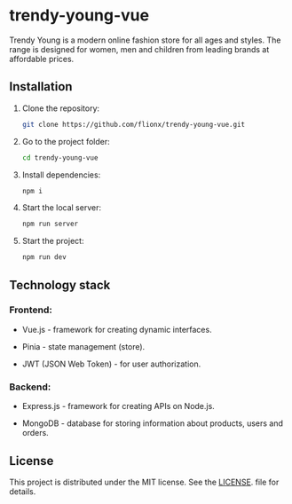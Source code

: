 # trendy-young-vue

Trendy Young is a modern online fashion store for all ages and styles. The range is designed for women, men and children from leading brands at affordable prices.

## Installation

1. Clone the repository:  
   ```bash
   git clone https://github.com/flionx/trendy-young-vue.git
2. Go to the project folder:
   ```bash
   cd trendy-young-vue
   ```
3. Install dependencies:
   ```bash
   npm i
   ```
3. Start the local server:
   ```bash
   npm run server
   ```
4. Start the project:
   ```bash
   npm run dev
   ```

## Technology stack

### Frontend:

- Vue.js - framework for creating dynamic interfaces.

- Pinia - state management (store).

- JWT (JSON Web Token) - for user authorization.

### Backend:

- Express.js - framework for creating APIs on Node.js.

- MongoDB - database for storing information about products, users and orders.

## License  

This project is distributed under the MIT license. See the [LICENSE](LICENSE). file for details.

